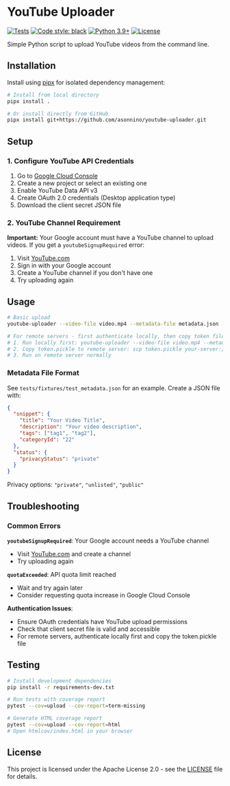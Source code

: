 # YouTube Uploader

[![Tests](https://github.com/asonnino/youtube-uploader/actions/workflows/test.yml/badge.svg?branch=main)](https://github.com/asonnino/youtube-uploader/actions/workflows/test.yml)
[![Code style: black](https://img.shields.io/badge/code%20style-black-000000.svg)](https://github.com/psf/black)
[![Python 3.9+](https://img.shields.io/badge/python-3.9%2B-blue.svg)](https://www.python.org/downloads/)
[![License](https://img.shields.io/badge/license-Apache%202.0-blue.svg)](https://opensource.org/licenses/Apache-2.0)

Simple Python script to upload YouTube videos from the command line.

## Installation

Install using [pipx](https://pypa.github.io/pipx/) for isolated dependency management:

```bash
# Install from local directory
pipx install .

# Or install directly from GitHub
pipx install git+https://github.com/asonnino/youtube-uploader.git
```

## Setup

### 1. Configure YouTube API Credentials

1. Go to [Google Cloud Console](https://console.cloud.google.com)
2. Create a new project or select an existing one
3. Enable YouTube Data API v3
4. Create OAuth 2.0 credentials (Desktop application type)
5. Download the client secret JSON file

### 2. YouTube Channel Requirement

**Important:** Your Google account must have a YouTube channel to upload videos. If you get a `youtubeSignupRequired` error:

1. Visit [YouTube.com](https://youtube.com)
2. Sign in with your Google account
3. Create a YouTube channel if you don't have one
4. Try uploading again

## Usage

```bash
# Basic upload
youtube-uploader --video-file video.mp4 --metadata-file metadata.json --client-secret client_secret.json

# For remote servers - first authenticate locally, then copy token file
# 1. Run locally first: youtube-uploader --video-file video.mp4 --metadata-file metadata.json --client-secret client_secret.json
# 2. Copy token.pickle to remote server: scp token.pickle your-server:/path/to/script/
# 3. Run on remote server normally
```

### Metadata File Format

See `tests/fixtures/test_metadata.json` for an example. Create a JSON file with:

```json
{
  "snippet": {
    "title": "Your Video Title",
    "description": "Your video description",
    "tags": ["tag1", "tag2"],
    "categoryId": "22"
  },
  "status": {
    "privacyStatus": "private"
  }
}
```

Privacy options: `"private"`, `"unlisted"`, `"public"`

## Troubleshooting

### Common Errors

**`youtubeSignupRequired`**: Your Google account needs a YouTube channel

- Visit [YouTube.com](https://youtube.com) and create a channel
- Try uploading again

**`quotaExceeded`**: API quota limit reached

- Wait and try again later
- Consider requesting quota increase in Google Cloud Console

**Authentication Issues**:

- Ensure OAuth credentials have YouTube upload permissions
- Check that client secret file is valid and accessible
- For remote servers, authenticate locally first and copy the token.pickle file

## Testing

```bash
# Install development dependencies
pip install -r requirements-dev.txt

# Run tests with coverage report
pytest --cov=upload --cov-report=term-missing

# Generate HTML coverage report
pytest --cov=upload --cov-report=html
# Open htmlcov/index.html in your browser
```

## License

This project is licensed under the Apache License 2.0 - see the [LICENSE](LICENSE) file for details.
